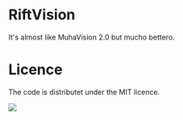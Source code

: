 # RiftVision
It's almost like MuhaVision 2.0 but mucho bettero.

# Licence
The code is distributet under the MIT licence.



![](http://cdn.meme.am/instances/54979318.jpg)
